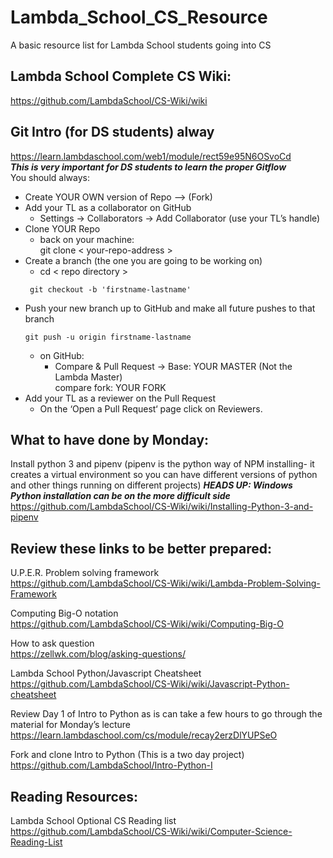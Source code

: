 # Lambda_School_CS_Resource
A basic resource list for Lambda School students going into CS

## Lambda School Complete CS Wiki:
https://github.com/LambdaSchool/CS-Wiki/wiki

## Git Intro (for DS students) alway
https://learn.lambdaschool.com/web1/module/rect59e95N6OSvoCd   
**_This is very important for DS students to learn the proper Gitflow_**  
You should always:  
- Create YOUR OWN version of Repo —> (Fork)   
- Add your TL as a collaborator on GitHub  
  - Settings -> Collaborators -> Add Collaborator (use your TL’s handle)  
- Clone YOUR Repo  
  - back on your machine:  
    git clone < your-repo-address >  
- Create a branch (the one you are going to be working on)   
  - cd < repo directory >
  ```
   git checkout -b 'firstname-lastname'
  ```
- Push your new branch up to GitHub and make all future pushes to that branch  
   ```
   git push -u origin firstname-lastname
   ```
  - on GitHub:
    - Compare & Pull Request -> Base: YOUR MASTER (Not the Lambda Master)      
      compare fork: YOUR FORK
- Add your TL as a reviewer on the Pull Request     
  - On the ‘Open a Pull Request‘ page click on Reviewers. 

## What to have done by Monday:
Install python 3 and pipenv (pipenv is the python way of NPM installing- it creates a virtual environment so you can have different versions of python and other things running on different projects) **_HEADS UP: Windows Python installation can be on the more difficult side_**
https://github.com/LambdaSchool/CS-Wiki/wiki/Installing-Python-3-and-pipenv

## Review these links to be better prepared:
U.P.E.R. Problem solving framework  
https://github.com/LambdaSchool/CS-Wiki/wiki/Lambda-Problem-Solving-Framework

Computing Big-O notation  
https://github.com/LambdaSchool/CS-Wiki/wiki/Computing-Big-O

How to ask question   
https://zellwk.com/blog/asking-questions/

Lambda School Python/Javascript Cheatsheet  
https://github.com/LambdaSchool/CS-Wiki/wiki/Javascript-Python-cheatsheet

Review Day 1 of Intro to Python as is can take a few hours to go through the material for Monday’s lecture   
https://learn.lambdaschool.com/cs/module/recay2erzDlYUPSeO

Fork and clone Intro to Python (This is a two day project)
https://github.com/LambdaSchool/Intro-Python-I



## Reading Resources:
Lambda School Optional CS Reading list 
https://github.com/LambdaSchool/CS-Wiki/wiki/Computer-Science-Reading-List
